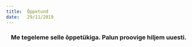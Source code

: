 ```yaml
---
title:  Õppetund
date:   29/11/2019
---
```


### <center>Me tegeleme selle õppetükiga. Palun proovige hiljem uuesti.</center>